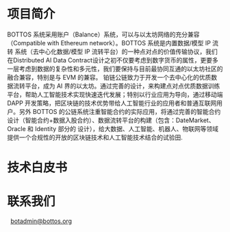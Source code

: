 # 项目简介
   
   BOTTOS  系统采用账户（Balance）系统，可以与以太坊网络的充分兼容（Compatible with Ethereum network）。BOTTOS 系统是内置数据/模型 IP 流转
系统（去中心化数据/模型 IP 流转平台）的一种点对点的价值传输协议，我们在Distributed AI Data Contract设计之初不仅要考虑到数字货币的属性，更要多一层考虑到数据的复杂性和多元性，我们要保持与目前最协同互通的以太坊社区的融合兼容，特别是与 EVM 的兼容。 
   铂链公链致力于开发一个去中心化的优质数据流转平台，成为 AI 界的以太坊。通过完善的设计，来构建点对点优质数据训练平台，帮助人工智能技术实现快速迭代发展；特别以行业应用为导向，通过移动端 DAPP 开发策略，把区块链的技术优势带给人工智能行业的应用者和普通互联网用户。另外  BOTTOS  的公链系统注重智能合约的实际应用，将通过完善的智能合约设计（智能合约+数据入股合约）、数据流转平台的构建（包含：DateMarket、Oracle 和 Identity 部分的
设计），给大数据、人工智能、机器人、物联网等领域提供一个合规性的开放的区块链技术和人工智能技术结合的试验田.

# 技术白皮书
 

# 联系我们
   botadmin@bottos.org

